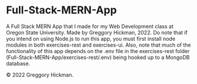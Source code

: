 # Full-Stack-MERN-App
A Full Stack MERN App that I made for my Web Development class at Oregon State University. Made by Greggory Hickman, 2022.
Do note that if you intend on using Node.js to run this app, you must first install node modules in both exercises-rest and exercises-ui. Also, note that much of the functionality of this app depends on the .env file in the exercises-rest folder (Full-Stack-MERN-App/exercises-rest/.env) being hooked up to a MongoDB database.

© 2022 Greggory Hickman.
